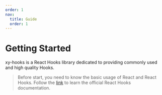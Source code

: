```yaml
---
order: 1
nav:
  title: Guide
  order: 1
---
```


# Getting Started

xy-hooks is a React Hooks library dedicated to providing commonly used and high quality Hooks.

> Before start, you need to know the basic usage of React and React Hooks. Follow the [link](https://reactjs.org/docs/hooks-intro.html) to learn the official React Hooks documentation.
